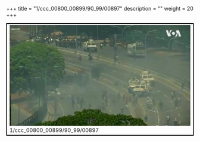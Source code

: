+++
title = "1/ccc_00800_00899/90_99/00897"
description = ""
weight = 20
+++

<table style="border:2px solid black;max-width:800px;max-height:800px;" 
><tr><td>
<img class="center-fit-jpg"
src="/jpg_/aaa_20190430_NxaOmWaI8sI_00896.jpg">
1/ccc_00800_00899/90_99/00897
</img></td></tr></table>
